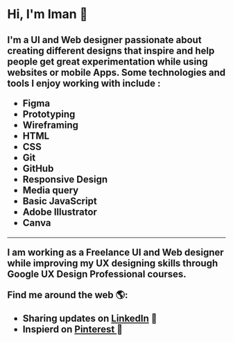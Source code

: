 <h1> Hi, I'm Iman 👋 </h1>

<h2>
I'm a UI and Web designer passionate about creating different designs that inspire and help people get great experimentation while using websites or mobile Apps. Some technologies and tools I enjoy working with include :
 <p></p>
 <ul>
 <li>Figma</li>
<li>Prototyping </li>
<li>Wireframing </li>
<li>HTML</li>
<li>CSS</li>
<li>Git</li>
<li>GitHub</li>
<li>Responsive Design</li>
<li>Media query</li>
<li>Basic JavaScript</li>
<li>Adobe Illustrator</li>
  <li>Canva</li>
 </ul>
 <hr>
I am working as a Freelance UI and Web designer while improving my UX designing skills through Google UX Design Professional courses.

 Find me around the web 🌎:
  -  Sharing updates on <a href="https://www.linkedin.com/in/iman-mohammad-340017220">LinkedIn</a> 💼
  - Inspierd on <a href="https://pin.it/4Mugf4S"> Pinterest </a> 🌟
</h2>


